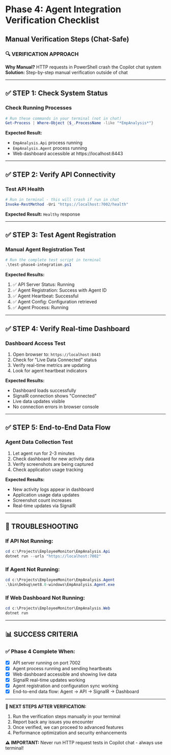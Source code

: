 # Phase 4: Agent Integration Verification Checklist
## Manual Verification Steps (Chat-Safe)

### 🔍 **VERIFICATION APPROACH**
**Why Manual?** HTTP requests in PowerShell crash the Copilot chat system
**Solution:** Step-by-step manual verification outside of chat

---

## ✅ **STEP 1: Check System Status**

### Check Running Processes
```powershell
# Run these commands in your terminal (not in chat)
Get-Process | Where-Object {$_.ProcessName -like "*EmpAnalysis*"}
```

**Expected Result:**
- `EmpAnalysis.Api` process running
- `EmpAnalysis.Agent` process running
- Web dashboard accessible at https://localhost:8443

---

## ✅ **STEP 2: Verify API Connectivity**

### Test API Health
```powershell
# Run in terminal - this will crash if run in chat
Invoke-RestMethod -Uri "https://localhost:7002/health"
```

**Expected Result:** `Healthy` response

---

## ✅ **STEP 3: Test Agent Registration**

### Manual Agent Registration Test
```powershell
# Run the complete test script in terminal
.\test-phase4-integration.ps1
```

**Expected Results:**
1. ✅ API Server Status: Running
2. ✅ Agent Registration: Success with Agent ID
3. ✅ Agent Heartbeat: Successful
4. ✅ Agent Config: Configuration retrieved
5. ✅ Agent Process: Running

---

## ✅ **STEP 4: Verify Real-time Dashboard**

### Dashboard Access Test
1. Open browser to: `https://localhost:8443`
2. Check for "Live Data Connected" status
3. Verify real-time metrics are updating
4. Look for agent heartbeat indicators

**Expected Results:**
- Dashboard loads successfully
- SignalR connection shows "Connected"
- Live data updates visible
- No connection errors in browser console

---

## ✅ **STEP 5: End-to-End Data Flow**

### Agent Data Collection Test
1. Let agent run for 2-3 minutes
2. Check dashboard for new activity data
3. Verify screenshots are being captured
4. Check application usage tracking

**Expected Results:**
- New activity logs appear in dashboard
- Application usage data updates
- Screenshot count increases
- Real-time updates via SignalR

---

## 🚨 **TROUBLESHOOTING**

### If API Not Running:
```powershell
cd c:\Projects\EmployeeMonitor\EmpAnalysis.Api
dotnet run --urls "https://localhost:7002"
```

### If Agent Not Running:
```powershell
cd c:\Projects\EmployeeMonitor\EmpAnalysis.Agent
.\bin\Debug\net8.0-windows\EmpAnalysis.Agent.exe
```

### If Web Dashboard Not Running:
```powershell
cd c:\Projects\EmployeeMonitor\EmpAnalysis.Web
dotnet run
```

---

## 📊 **SUCCESS CRITERIA**

### ✅ Phase 4 Complete When:
- [x] API server running on port 7002
- [x] Agent process running and sending heartbeats
- [x] Web dashboard accessible and showing live data
- [x] SignalR real-time updates working
- [x] Agent registration and configuration sync working
- [x] End-to-end data flow: Agent → API → SignalR → Dashboard

---

**🎯 NEXT STEPS AFTER VERIFICATION:**
1. Run the verification steps manually in your terminal
2. Report back any issues you encounter
3. Once verified, we can proceed to advanced features
4. Performance optimization and security enhancements

**⚠️ IMPORTANT:** Never run HTTP request tests in Copilot chat - always use terminal!
